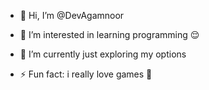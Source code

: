 - 👋 Hi, I’m @DevAgamnoor
- 👀 I’m interested in learning programming 😌

- 🌱 I’m currently just exploring my options

- ⚡ Fun fact: i really love games 👀 

<!---
DevAgamnoor/DevAgamnoor is a ✨ special ✨ repository because its `README.md` (this file) appears on your GitHub profile.
You can click the Preview link to take a look at your changes.
--->
